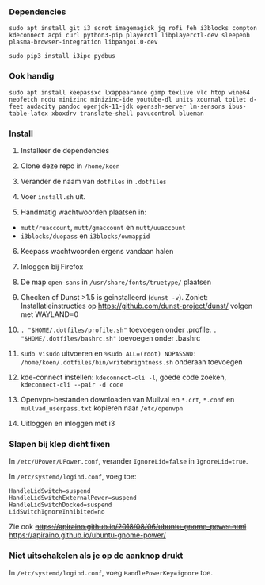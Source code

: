 ### Dependencies
    sudo apt install git i3 scrot imagemagick jq rofi feh i3blocks compton kdeconnect acpi curl python3-pip playerctl libplayerctl-dev sleepenh plasma-browser-integration libpango1.0-dev

    sudo pip3 install i3ipc pydbus

### Ook handig
    sudo apt install keepassxc lxappearance gimp texlive vlc htop wine64 neofetch ncdu minizinc minizinc-ide youtube-dl units xournal toilet d-feet audacity pandoc openjdk-11-jdk openssh-server lm-sensors ibus-table-latex xboxdrv translate-shell pavucontrol blueman

### Install
1. Installeer de dependencies

2. Clone deze repo in `/home/koen`

3. Verander de naam van `dotfiles` in `.dotfiles`

4. Voer `install.sh` uit. 

5. Handmatig wachtwoorden plaatsen in:
- `mutt/ruaccount`, `mutt/gmaccount` en `mutt/uuaccount`
- `i3blocks/duopass` en `i3blocks/owmappid`

6. Keepass wachtwoorden ergens vandaan halen

7. Inloggen bij Firefox

8. De map `open-sans` in `/usr/share/fonts/truetype/` plaatsen

9. Checken of Dunst >1.5 is geinstalleerd (`dunst -v`). Zoniet: Installatieinstructies op https://github.com/dunst-project/dunst/ volgen met WAYLAND=0

10. `. "$HOME/.dotfiles/profile.sh"` toevoegen onder .profile.   `. "$HOME/.dotfiles/bashrc.sh"` toevoegen onder .bashrc

11. `sudo visudo` uitvoeren en `%sudo ALL=(root) NOPASSWD: /home/koen/.dotfiles/bin/writebrightness.sh` onderaan toevoegen

12. kde-connect instellen: `kdeconnect-cli -l`, goede code zoeken, `kdeconnect-cli --pair -d code`

13. Openvpn-bestanden downloaden van Mullval en `*.crt`, `*.conf` en `mullvad_userpass.txt` kopieren naar `/etc/openvpn`

14. Uitloggen en inloggen met i3

### Slapen bij klep dicht fixen
In `/etc/UPower/UPower.conf`, verander `IgnoreLid=false` in `IgnoreLid=true`.

In `/etc/systemd/logind.conf`, voeg toe:

    HandleLidSwitch=suspend
    HandleLidSwitchExternalPower=suspend
    HandleLidSwitchDocked=suspend
    LidSwitchIgnoreInhibited=no 

Zie ook ~~https://apiraino.github.io/2018/08/06/ubuntu_gnome_power.html~~ https://apiraino.github.io/ubuntu-gnome-power/

### Niet uitschakelen als je op de aanknop drukt
In `/etc/systemd/logind.conf`, voeg `HandlePowerKey=ignore` toe.
